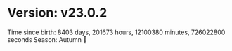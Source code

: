 # Version: v23.0.2
Time since birth: 8403 days, 201673 hours, 12100380 minutes, 726022800 seconds
Season: Autumn 🍁
